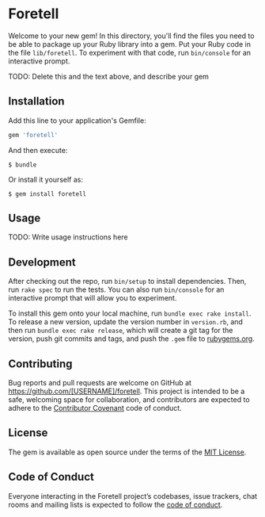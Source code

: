 # Foretell

Welcome to your new gem! In this directory, you'll find the files you need to be able to package up your Ruby library into a gem. Put your Ruby code in the file `lib/foretell`. To experiment with that code, run `bin/console` for an interactive prompt.

TODO: Delete this and the text above, and describe your gem

## Installation

Add this line to your application's Gemfile:

```ruby
gem 'foretell'
```

And then execute:

    $ bundle

Or install it yourself as:

    $ gem install foretell

## Usage

TODO: Write usage instructions here

## Development

After checking out the repo, run `bin/setup` to install dependencies. Then, run `rake spec` to run the tests. You can also run `bin/console` for an interactive prompt that will allow you to experiment.

To install this gem onto your local machine, run `bundle exec rake install`. To release a new version, update the version number in `version.rb`, and then run `bundle exec rake release`, which will create a git tag for the version, push git commits and tags, and push the `.gem` file to [rubygems.org](https://rubygems.org).

## Contributing

Bug reports and pull requests are welcome on GitHub at https://github.com/[USERNAME]/foretell. This project is intended to be a safe, welcoming space for collaboration, and contributors are expected to adhere to the [Contributor Covenant](http://contributor-covenant.org) code of conduct.

## License

The gem is available as open source under the terms of the [MIT License](https://opensource.org/licenses/MIT).

## Code of Conduct

Everyone interacting in the Foretell project’s codebases, issue trackers, chat rooms and mailing lists is expected to follow the [code of conduct](https://github.com/[USERNAME]/foretell/blob/master/CODE_OF_CONDUCT.md).
